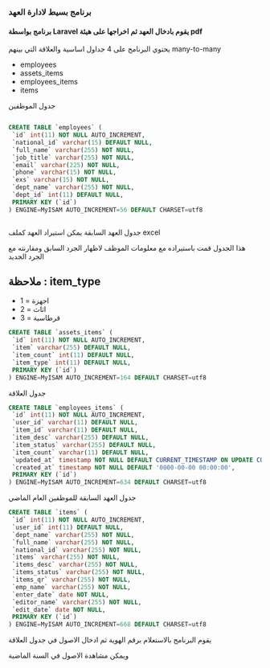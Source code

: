 


 ### برنامج بسيط لادارة العهد
#### برنامج بواسطة Laravel يقوم بادخال العهد ثم اخراجها على هيئة pdf


يحتوي البرنامج على 4 جداول اساسية والعلاقة التي بينهم many-to-many

- employees
- assets_items
- employees_items
- items



جدول الموظفين

``` sql

CREATE TABLE `employees` (
 `id` int(11) NOT NULL AUTO_INCREMENT,
 `national_id` varchar(15) DEFAULT NULL,
 `full_name` varchar(255) NOT NULL,
 `job_title` varchar(255) NOT NULL,
 `email` varchar(225) NOT NULL,
 `phone` varchar(15) NOT NULL,
 `exs` varchar(15) NOT NULL,
 `dept_name` varchar(255) NOT NULL,
 `dept_id` int(11) DEFAULT NULL,
 PRIMARY KEY (`id`)
) ENGINE=MyISAM AUTO_INCREMENT=56 DEFAULT CHARSET=utf8



```


جدول العهد  السابقة يمكن استيراد العهد كملف   excel 
  
 
 هذا الجدول قمت باستيراده مع معلومات الموظف لاظهار الجرد السابق ومقارنته مع الجرد الجديد
 
 ملاحظة :
 item_type 
 - 
  - 1 = اجهزة
  - 2 = اثاث
  - 3 = قرطاسية

``` sql
CREATE TABLE `assets_items` (
 `id` int(11) NOT NULL AUTO_INCREMENT,
 `item` varchar(255) DEFAULT NULL,
 `item_count` int(11) DEFAULT NULL,
 `item_type` int(11) DEFAULT NULL,
 PRIMARY KEY (`id`)
) ENGINE=MyISAM AUTO_INCREMENT=164 DEFAULT CHARSET=utf8
```


جدول العلاقة 

``` sql
CREATE TABLE `employees_items` (
 `id` int(11) NOT NULL AUTO_INCREMENT,
 `user_id` varchar(11) DEFAULT NULL,
 `item_id` varchar(11) DEFAULT NULL,
 `item_desc` varchar(255) DEFAULT NULL,
 `item_status` varchar(255) DEFAULT NULL,
 `item_count` varchar(11) DEFAULT NULL,
 `updated_at` timestamp NOT NULL DEFAULT CURRENT_TIMESTAMP ON UPDATE CURRENT_TIMESTAMP,
 `created_at` timestamp NOT NULL DEFAULT '0000-00-00 00:00:00',
 PRIMARY KEY (`id`)
) ENGINE=MyISAM AUTO_INCREMENT=634 DEFAULT CHARSET=utf8

```

جدول العهد السابقة للموظفين العام الماضي

``` sql	
CREATE TABLE `items` (
 `id` int(11) NOT NULL AUTO_INCREMENT,
 `user_id` int(11) DEFAULT NULL,
 `dept_name` varchar(255) NOT NULL,
 `full_name` varchar(255) NOT NULL,
 `national_id` varchar(255) NOT NULL,
 `items` varchar(255) NOT NULL,
 `items_desc` varchar(255) NOT NULL,
 `items_status` varchar(255) NOT NULL,
 `items_qr` varchar(255) NOT NULL,
 `emp_name` varchar(255) NOT NULL,
 `enter_date` date NOT NULL,
 `editor_name` varchar(255) NOT NULL,
 `edit_date` date NOT NULL,
 PRIMARY KEY (`id`)
) ENGINE=MyISAM AUTO_INCREMENT=668 DEFAULT CHARSET=utf8

```


يقوم البرنامج بالاستعلام برقم الهوية 
 ثم ادخال الاصول في جدول العلاقة 

ويمكن مشاهدة الاصول في السنة الماضية

